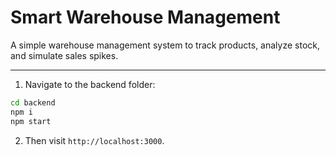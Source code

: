 # Smart Warehouse Management
A simple warehouse management system to track products, analyze stock, and simulate sales spikes.

---

1. Navigate to the backend folder:
```bash
cd backend
npm i 
npm start
``` 
2. Then visit `http://localhost:3000`.


